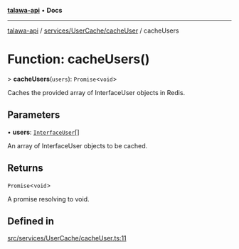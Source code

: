 [**talawa-api**](../../../../README.md) • **Docs**

***

[talawa-api](../../../../modules.md) / [services/UserCache/cacheUser](../README.md) / cacheUsers

# Function: cacheUsers()

\> **cacheUsers**(`users`): `Promise`\<`void`\>

Caches the provided array of InterfaceUser objects in Redis.

## Parameters

• **users**: [`InterfaceUser`](../../../../models/User/interfaces/InterfaceUser.md)[]

An array of InterfaceUser objects to be cached.

## Returns

`Promise`\<`void`\>

A promise resolving to void.

## Defined in

[src/services/UserCache/cacheUser.ts:11](https://github.com/PalisadoesFoundation/talawa-api/blob/1f38da5423898626c6ebfa24896a9c3d008195c6/src/services/UserCache/cacheUser.ts#L11)
